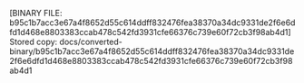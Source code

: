 [BINARY FILE: b95c1b7acc3e67a4f8652d55c614ddff832476fea38370a34dc9331de2f6e6dfd1d468e8803383ccab478c542fd3931cfe66376c739e60f72cb3f98ab4d1]
Stored copy: docs/converted-binary/b95c1b7acc3e67a4f8652d55c614ddff832476fea38370a34dc9331de2f6e6dfd1d468e8803383ccab478c542fd3931cfe66376c739e60f72cb3f98ab4d1
